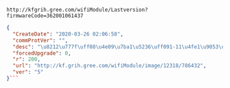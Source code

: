 `http://kfgrih.gree.com/wifiModule/Lastversion?firmwareCode=362001061437`

```json
{
  "CreateDate": "2020-03-26 02:06:58",
  "commProtVer": "",
  "desc": "\u8212\u777f\uff08\u4e09\u7ba1\u5236\uff091-11\u4fe1\u9053\u5916\u6d4b\u7248\u672c5",
  "forcedUpgrade": 0,
  "r": 200,
  "url": "http://kf.grih.gree.com/wifiModule/image/12318/786432",
  "ver": "5"
}```